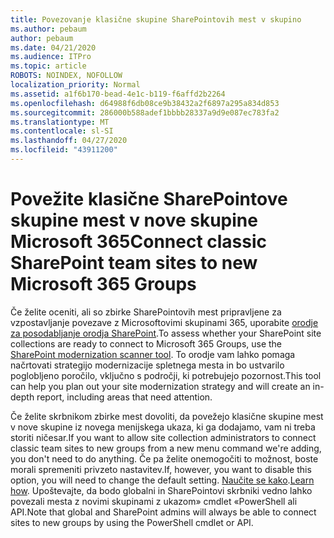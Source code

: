 ```yaml
---
title: Povezovanje klasične skupine SharePointovih mest v skupino
ms.author: pebaum
author: pebaum
ms.date: 04/21/2020
ms.audience: ITPro
ms.topic: article
ROBOTS: NOINDEX, NOFOLLOW
localization_priority: Normal
ms.assetid: a1f6b170-bead-4e1c-b119-f6affd2b2264
ms.openlocfilehash: d64988f6db08ce9b38432a2f6897a295a834d853
ms.sourcegitcommit: 286000b588adef1bbbb28337a9d9e087ec783fa2
ms.translationtype: MT
ms.contentlocale: sl-SI
ms.lasthandoff: 04/27/2020
ms.locfileid: "43911200"
---
```

# <a name="connect-classic-sharepoint-team-sites-to-new-microsoft-365-groups"></a><span data-ttu-id="e45d1-102">Povežite klasične SharePointove skupine mest v nove skupine Microsoft 365</span><span class="sxs-lookup"><span data-stu-id="e45d1-102">Connect classic SharePoint team sites to new Microsoft 365 Groups</span></span>

<span data-ttu-id="e45d1-103">Če želite oceniti, ali so zbirke SharePointovih mest pripravljene za vzpostavljanje povezave z Microsoftovimi skupinami 365, uporabite [orodje za posodabljanje orodja SharePoint](https://go.microsoft.com/fwlink/?linkid=873066).</span><span class="sxs-lookup"><span data-stu-id="e45d1-103">To assess whether your SharePoint site collections are ready to connect to Microsoft 365 Groups, use the [SharePoint modernization scanner tool](https://go.microsoft.com/fwlink/?linkid=873066).</span></span> <span data-ttu-id="e45d1-104">To orodje vam lahko pomaga načrtovati strategijo modernizacije spletnega mesta in bo ustvarilo poglobljeno poročilo, vključno s področji, ki potrebujejo pozornost.</span><span class="sxs-lookup"><span data-stu-id="e45d1-104">This tool can help you plan out your site modernization strategy and will create an in-depth report, including areas that need attention.</span></span>
  
<span data-ttu-id="e45d1-105">Če želite skrbnikom zbirke mest dovoliti, da povežejo klasične skupine mest v nove skupine iz novega menijskega ukaza, ki ga dodajamo, vam ni treba storiti ničesar.</span><span class="sxs-lookup"><span data-stu-id="e45d1-105">If you want to allow site collection administrators to connect classic team sites to new groups from a new menu command we're adding, you don't need to do anything.</span></span> <span data-ttu-id="e45d1-106">Če pa želite onemogočiti to možnost, boste morali spremeniti privzeto nastavitev.</span><span class="sxs-lookup"><span data-stu-id="e45d1-106">If, however, you want to disable this option, you will need to change the default setting.</span></span> <span data-ttu-id="e45d1-107">[Naučite se kako](https://go.microsoft.com/fwlink/?linkid=2004316).</span><span class="sxs-lookup"><span data-stu-id="e45d1-107">[Learn how](https://go.microsoft.com/fwlink/?linkid=2004316).</span></span> <span data-ttu-id="e45d1-108">Upoštevajte, da bodo globalni in SharePointovi skrbniki vedno lahko povezali mesta z novimi skupinami z ukazom» cmdlet «PowerShell ali API.</span><span class="sxs-lookup"><span data-stu-id="e45d1-108">Note that global and SharePoint admins will always be able to connect sites to new groups by using the PowerShell cmdlet or API.</span></span>
  

